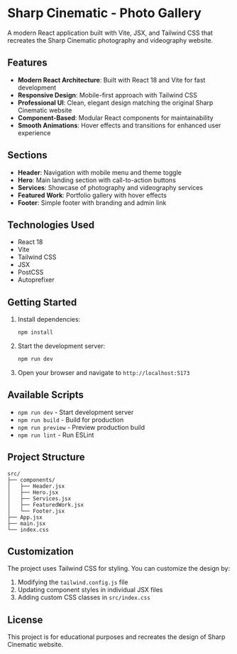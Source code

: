 # Sharp Cinematic - Photo Gallery

A modern React application built with Vite, JSX, and Tailwind CSS that recreates the Sharp Cinematic photography and videography website.

## Features

- **Modern React Architecture**: Built with React 18 and Vite for fast development
- **Responsive Design**: Mobile-first approach with Tailwind CSS
- **Professional UI**: Clean, elegant design matching the original Sharp Cinematic website
- **Component-Based**: Modular React components for maintainability
- **Smooth Animations**: Hover effects and transitions for enhanced user experience

## Sections

- **Header**: Navigation with mobile menu and theme toggle
- **Hero**: Main landing section with call-to-action buttons
- **Services**: Showcase of photography and videography services
- **Featured Work**: Portfolio gallery with hover effects
- **Footer**: Simple footer with branding and admin link

## Technologies Used

- React 18
- Vite
- Tailwind CSS
- JSX
- PostCSS
- Autoprefixer

## Getting Started

1. Install dependencies:
   ```bash
   npm install
   ```

2. Start the development server:
   ```bash
   npm run dev
   ```

3. Open your browser and navigate to `http://localhost:5173`

## Available Scripts

- `npm run dev` - Start development server
- `npm run build` - Build for production
- `npm run preview` - Preview production build
- `npm run lint` - Run ESLint

## Project Structure

```
src/
├── components/
│   ├── Header.jsx
│   ├── Hero.jsx
│   ├── Services.jsx
│   ├── FeaturedWork.jsx
│   └── Footer.jsx
├── App.jsx
├── main.jsx
└── index.css
```

## Customization

The project uses Tailwind CSS for styling. You can customize the design by:

1. Modifying the `tailwind.config.js` file
2. Updating component styles in individual JSX files
3. Adding custom CSS classes in `src/index.css`

## License

This project is for educational purposes and recreates the design of Sharp Cinematic website.
